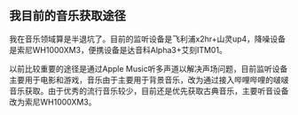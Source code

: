## 我目前的音乐获取途径

我在音乐领域算是半退坑了。目前的监听设备是飞利浦x2hr+山灵up4，降噪设备是索尼WH1000XM3，便携设备是达音科Alpha3+艾刻ITM01。

以前比较重要的途径是通过Apple Music听多声道以解决声场问题，目前监听设备主要用于电影和游戏，音乐由于主要用于背景音乐，改为通过接入哔哩哔哩的啵啵音乐获取。由于优秀的流行音乐较少，目前还是优先获取古典音乐，主要听音设备改为索尼WH1000XM3。